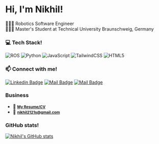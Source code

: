 # Hi, I'm Nikhil!

👨🏻‍💻 Robotics Software Engineer <br/>
👨🏻‍🎓 Master's Student at Technical University Braunschweig, Germany <br/>

### :computer: Tech Stack!
![ROS](https://img.shields.io/badge/ros-%230A0FF9.svg?style=fla&logo=ros&logoColor=white)
![Python](https://img.shields.io/badge/python-3670A0?style=fla&logo=python&logoColor=ffdd54)
![JavaScript](https://img.shields.io/badge/javascript-%23323330.svg?style=fla&logo=javascript&logoColor=%23F7DF1E)
![TailwindCSS](https://img.shields.io/badge/tailwindcss-%2338B2AC.svg?style=fla&logo=tailwind-css&logoColor=white)
![HTML5](https://img.shields.io/badge/html5-%23E34F26.svg?style=fla&logo=html5&logoColor=white)


### :mailbox: Connect with me!
[![Linkedin Badge](https://img.shields.io/badge/-Nikhil_Singhal-0e76a8?style=flat&labelColor=0e76a8&logo=linkedin&logoColor=white)](https://www.linkedin.com/in/nikhil-singhal-0612/)
[![Mail Badge](https://img.shields.io/badge/-@Nikhil_Singhal-e84393?style=flat&labelColor=e84393&logo=instagram&logoColor=white)](https://www.instagram.com/nikhil_singhal_06/)
[![Mail Badge](https://img.shields.io/badge/-Nikhil_Singhal-c0392b?style=flat&labelColor=c0392b&logo=gmail&logoColor=white)](mailto:nikhil2121s@gmail.com)

### Business
- :paperclip: [<strong><small>My Resume/CV</small></strong>]()
- :email: <strong><small>nikhil2121s@gmail.com</small></strong>

### GitHub stats!
[![Nikhil's GitHub stats](https://github-readme-stats.vercel.app/api?username=Nikhil-Singhal-06&show_icons=true&theme=transparent)](https://github.com/Nikhil-Singhal-06/github-readme-stats)
<!-- [![Top Langs](https://github-readme-stats.vercel.app/api/top-langs/?username=Nikhil-Singhal-06)](https://github.com/Nikhil-Singhal-06/github-readme-stats) -->

<!-- ### Profile views counter 👁️‍🗨️
[![Nikhil profile views](https://u8views.com/api/v1/github/profiles/87761277/views/day-week-month-total-count.svg)](https://u8views.com/github/Nikhil-Singhal-06) -->
